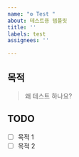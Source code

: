```yaml
---
name: "⚙️ Test "
about: 테스트용 템플릿
title: ''
labels: test
assignees: ''

---
```


## 목적
> 왜 테스트 하나요?

## TODO
- [ ] 목적 1
- [ ] 목적 2
